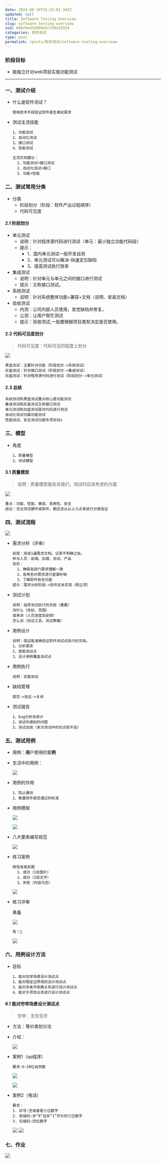 ```yaml
---
date: 2024-08-16T15:23:01.342Z
updated: null
title: Software Testing Overview
slug: software-testing-overview
oid: 66bf6ed5ddb9a5c338a25924
categories: 软件测试
type: post
permalink: /posts/软件测试/software-testing-overview
---
```



### 阶段目标

- 能独立针对web项目实施功能测试

---

### 一、测试介绍

- 什么是软件测试？

  ```
  使用技术手段验证软件是否满足需求
  ```

- 测试主流技能

  ```
  1、功能测试
  2、自动化测试
  3、接口测试
  4、性能测试
  
  主流方向建议：
  	1、功能测试+接口测试 
  	2、自动化测试+接口
  	3、功能+性能
  ```

### 二、测试常用分类

- 分类
  - 阶段划分（阶段：软件产出过程顺序）
  - 代码可见度

#### 2.1 阶段划分

- 单元测试
  - 说明：针对程序源代码进行测试（单元：最小独立功能代码段）
  - 提示：
    - 1、国内单元测试一般开发自测
    - 2、单元测试可以解决-快速定位缺陷
    - 3、提高测试执行效率
- 集成测试
  - 说明：针对单元与单元之间的接口进行测试
  - 提示：又称接口测试。
- 系统测试
  - 说明：针对系统整体功能+兼容+文档（说明、安装文档）
- 验收测试
  - 内测：公司内部人员使用，发觉缺陷并修复。
  - 公测：让用户帮忙测试
  - 提示：验收测试,一般要根据项目类型决定是否使用。

#### 2.2 代码可见度划分

> 代码可见度：代码可见的程度上划分

![](https://qiniu.kanes.top/blog/image-20211023111320224.png)

```
黑盒测试：主要针对功能（阶段划分->系统测试）
灰盒测试：针对接口测试（阶段划分->集成测试）
白盒测试：针对程序源代码进行测试（阶段划分->单元测试）
```

#### 2.3 总结

```
系统测试和黑盒测试重点核心是功能测试
集成测试和灰盒测试又称接口测试 
单元测试和白盒测试是对代码进行测试
自动化测试归属功能测试
性能测试、安全测试归属专项测试s
```

### 三、模型

- 角度

  ```
  1、质量模型
  2、测试模型
  ```

#### 3.1 质量模型

> 说明：质量模型能告诉我们，测试时应该考虑的方面

![](https://qiniu.kanes.top/blog/image-20211023114918391.png)

```
重点：功能、性能、兼容、易用性、安全
结论：无论测试硬件或软件，都应该从以上几点来进行分类验证
```

### 四、测试流程

![](https://qiniu.kanes.top/blog/image-20211023143542384.png)

- 需求分析（评审）

  ```
  前提：阅读1遍需求文档，记录不明确之处。
  参与人员：前端、后端、测试、产品
  目的：
  	1、确保各部门需求理解一致
  	2、各角色对需求进行查漏补缺
  	3、了解软件有些功能
  提示：需求分析阶段->软件还未实现（刚立项）
  ```

- 测试计划

  ```
  说明：指导测试执行的文档（重要）
  测什么（目标、范围）
  谁来测（人员进度及安排）
  怎么测（测试工具、测试策略）
  ```

- 用例设计

  ```
  说明：保证能准确验证软件测试点执行的文档。
  1、分析需求
  2、提取测试点
  3、设计用例覆盖测试点
  ```

- 用例执行

  ```
  说明：实施测试
  ```

- 缺陷管理

  ```
  提交->验证->关闭
  ```

- 测试报告

  ```
  1、bug分析及统计
  2、测试中遇到的问题
  3、测试总结（本次测试中的优点和不足）
  ```

### 五、测试用例

- 用例：**用**户使用的案**例**

- 生活中的用例：

  ![](https://qiniu.kanes.top/blog/image-20211023153145014.png)

- 用例的作用

  ```
  1、防止漏测
  2、衡量软件是否通过的标准
  ```

- 用例模板

  ![](https://qiniu.kanes.top/blog/image-20211223170142537.png)

  ![](https://qiniu.kanes.top/blog/image-20211223170214567.png)

- 八大要素编写规范

  ![](https://qiniu.kanes.top/blog/image-20211023161306406.png)

- 练习案例

  ```
  微信发朋友圈
  	1、成功（1张图片） 
  	2、成功（1段文字） 
  	3、失败（内容为空）
  ```

  ![](https://qiniu.kanes.top/blog/image-20211023172649260.png)

- 练习评审

  黄鑫

  ![](https://qiniu.kanes.top/blog/image-20211023173224587.png)

  ```
  秀！🌹
  ```

  ![](https://qiniu.kanes.top/blog/image-20211023174504198.png)

### 六、用例设计方法

- 目标

  ```
  1、能对穷举场景设计测试点
  2、能对限定边界规则设计测试点
  3、能对多条件依赖关系进行设计测试点
  4、能对于项目业务进行设计测试点
  ```

#### 6.1 能对穷举场景设计测试点

> 穷举：无穷无尽

- 方法：等价类划分法

- 介绍：

  ![](https://qiniu.kanes.top/blog/image-20211223165451571.png)

- 案例1（qq程序）

  ```
  要求:6~10位自然数
  ```

  ![](https://qiniu.kanes.top/blog/image-20211223165623505.png)

  ![](https://qiniu.kanes.top/blog/image-20211223165637739.png)

- 案例2（电话）

  ```
  要求：
  1. 区号:空或者是三位数字
  2. 前缀码:非“0”且非“1”开头的三位数字
  3. 后缀码:四位数字
  ```

  ![](https://qiniu.kanes.top/blog/image-20211223165723688.png)     ![](https://qiniu.kanes.top/blog/image-20211223165749559.png)

### 七、作业

![](https://qiniu.kanes.top/blog/image-20211023180718805.png)